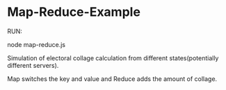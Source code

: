 # Map-Reduce-Example
RUN:

node map-reduce.js

Simulation of electoral collage calculation from different states(potentially different servers).

Map switches the key and value and Reduce adds the amount of collage.
